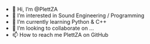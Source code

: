 - 👋 Hi, I’m @PlettZA
- 👀 I’m interested in Sound Engineering /  Programming
- 🌱 I’m currently learning Python & C++ 
- 💞️ I’m looking to collaborate on ...
- 📫 How to reach me PlettZA on GitHub

<!---
PlettZA/PlettZA is a ✨ special ✨ repository because its `README.md` (this file) appears on your GitHub profile.
You can click the Preview link to take a look at your changes.
--->
